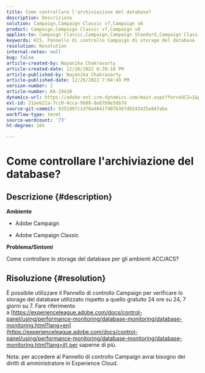 ```yaml
---
title: Come controllare l'archiviazione del database?
description: Descrizione
solution: Campaign,Campaign Classic v7,Campaign v8
product: Campaign,Campaign Classic v7,Campaign v8
applies-to: Campaign Classic,Campaign,Campaign Standard,Campaign Classic v7,Campaign v8
keywords: KCS, Pannello di controllo Campaign di storage del database
resolution: Resolution
internal-notes: null
bug: false
article-created-by: Nayanika Chakravarty
article-created-date: 12/26/2022 6:39:18 PM
article-published-by: Nayanika Chakravarty
article-published-date: 12/26/2022 7:04:49 PM
version-number: 2
article-number: KA-19420
dynamics-url: https://adobe-ent.crm.dynamics.com/main.aspx?forceUCI=1&pagetype=entityrecord&etn=knowledgearticle&id=8081a299-4c85-ed11-81ac-6045bd006b4b
exl-id: 21aeb21a-7cc0-4cca-9b00-8e67b0e5db7d
source-git-commit: 9352d97c1d70a4041f4076367d0243425a947aba
workflow-type: tm+mt
source-wordcount: '73'
ht-degree: 16%

---
```


# Come controllare l&#39;archiviazione del database?

## Descrizione {#description}


<b>Ambiente</b>

- Adobe Campaign

- Adobe Campaign Classic

<b>Problema/Sintomi</b>

Come controllare lo storage del database per gli ambienti ACC/ACS?


## Risoluzione {#resolution}


È possibile utilizzare il Pannello di controllo Campaign per verificare lo storage del database utilizzato rispetto a quello gratuito 24 ore su 24, 7 giorni su 7. Fare riferimento a [https://experienceleague.adobe.com/docs/control-panel/using/performance-monitoring/database-monitoring/database-monitoring.html?lang=en](https://experienceleague.adobe.com/docs/control-panel/using/performance-monitoring/database-monitoring/database-monitoring.html?lang=it) per saperne di più.

Nota: per accedere al Pannello di controllo Campaign avrai bisogno dei diritti di amministratore in Experience Cloud.

